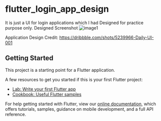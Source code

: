 # flutter_login_app_design

It is just a UI for login applications which I had Designed for practice purpose only.
Designed Screenshot
![image1](https://user-images.githubusercontent.com/48233397/94787320-cd380600-03ef-11eb-847a-cf9e43b2a322.png)

Application Design Credit: https://dribbble.com/shots/5239966-Daily-UI-001

## Getting Started

This project is a starting point for a Flutter application.

A few resources to get you started if this is your first Flutter project:

- [Lab: Write your first Flutter app](https://flutter.dev/docs/get-started/codelab)
- [Cookbook: Useful Flutter samples](https://flutter.dev/docs/cookbook)

For help getting started with Flutter, view our
[online documentation](https://flutter.dev/docs), which offers tutorials,
samples, guidance on mobile development, and a full API reference.
